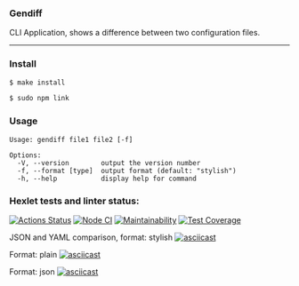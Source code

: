 ### Gendiff

CLI Application, shows a difference between two configuration files.

---

### Install
```bash
$ make install
```
```bash
$ sudo npm link
```

### Usage
```
Usage: gendiff file1 file2 [-f]

Options:
  -V, --version        output the version number
  -f, --format [type]  output format (default: "stylish")
  -h, --help           display help for command
```

### Hexlet tests and linter status:
[![Actions Status](https://github.com/blednovski/frontend-project-lvl2/workflows/hexlet-check/badge.svg)](https://github.com/blednovski/frontend-project-lvl2/actions) [![Node CI](https://github.com/blednovski/frontend-project-lvl2/actions/workflows/nodejs.yml/badge.svg)](https://github.com/blednovski/frontend-project-lvl2/actions/workflows/nodejs.yml) [![Maintainability](https://api.codeclimate.com/v1/badges/ae6f3b43e23e7be20491/maintainability)](https://codeclimate.com/github/blednovski/frontend-project-lvl2/maintainability) [![Test Coverage](https://api.codeclimate.com/v1/badges/ae6f3b43e23e7be20491/test_coverage)](https://codeclimate.com/github/blednovski/frontend-project-lvl2/test_coverage)

JSON and YAML comparison, format: stylish
[![asciicast](https://asciinema.org/a/kVnbm2LpVAiC1RPFvmTfgJhel.svg)](https://asciinema.org/a/kVnbm2LpVAiC1RPFvmTfgJhel)

Format: plain
[![asciicast](https://asciinema.org/a/yPlQ9uYVQUrahdLgzHDaKUucX.svg)](https://asciinema.org/a/yPlQ9uYVQUrahdLgzHDaKUucX)

Format: json
[![asciicast](https://asciinema.org/a/U8umHLZlirfBdOv6YU8fIWG6l.svg)](https://asciinema.org/a/U8umHLZlirfBdOv6YU8fIWG6l)